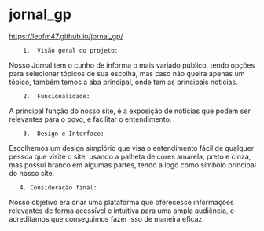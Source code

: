 # jornal_gp

https://leofm47.github.io/jornal_gp/

        1.	Visão geral do projeto:
Nosso Jornal tem o cunho de informa o mais variado público, tendo opções para selecionar tópicos de sua escolha, mas caso não queira apenas um tópico, também temos a aba principal, onde tem as principais notícias.

        2.  Funcionalidade:
A principal função do nosso site, é a exposição de notícias que podem ser relevantes para o povo, e facilitar o entendimento.

        3.  Design e Interface:
Escolhemos um design simplório que visa o entendimento fácil de qualquer pessoa que visite o site, usando a palheta de cores amarela, preto e cinza, mas possui branco em algumas partes, tendo a logo como símbolo principal do nosso site.

       4. Consideração final:
Nosso objetivo era criar uma plataforma que oferecesse informações relevantes de forma acessível e intuitiva para uma ampla audiência, e acreditamos que conseguimos fazer isso de maneira eficaz.
